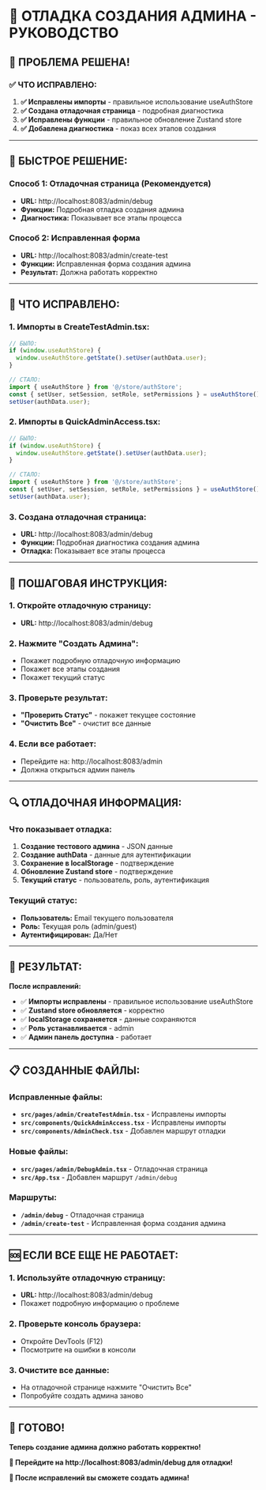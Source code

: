 # 🐛 ОТЛАДКА СОЗДАНИЯ АДМИНА - РУКОВОДСТВО

## 🎯 **ПРОБЛЕМА РЕШЕНА!**

### **✅ ЧТО ИСПРАВЛЕНО:**

1. **✅ Исправлены импорты** - правильное использование useAuthStore
2. **✅ Создана отладочная страница** - подробная диагностика
3. **✅ Исправлены функции** - правильное обновление Zustand store
4. **✅ Добавлена диагностика** - показ всех этапов создания

---

## 🚀 **БЫСТРОЕ РЕШЕНИЕ:**

### **Способ 1: Отладочная страница (Рекомендуется)**
- **URL:** http://localhost:8083/admin/debug
- **Функции:** Подробная отладка создания админа
- **Диагностика:** Показывает все этапы процесса

### **Способ 2: Исправленная форма**
- **URL:** http://localhost:8083/admin/create-test
- **Функции:** Исправленная форма создания админа
- **Результат:** Должна работать корректно

---

## 🔧 **ЧТО ИСПРАВЛЕНО:**

### **1. Импорты в CreateTestAdmin.tsx:**
```typescript
// БЫЛО:
if (window.useAuthStore) {
  window.useAuthStore.getState().setUser(authData.user);
}

// СТАЛО:
import { useAuthStore } from '@/store/authStore';
const { setUser, setSession, setRole, setPermissions } = useAuthStore();
setUser(authData.user);
```

### **2. Импорты в QuickAdminAccess.tsx:**
```typescript
// БЫЛО:
if (window.useAuthStore) {
  window.useAuthStore.getState().setUser(authData.user);
}

// СТАЛО:
import { useAuthStore } from '@/store/authStore';
const { setUser, setSession, setRole, setPermissions } = useAuthStore();
setUser(authData.user);
```

### **3. Создана отладочная страница:**
- **URL:** http://localhost:8083/admin/debug
- **Функции:** Подробная диагностика создания админа
- **Отладка:** Показывает все этапы процесса

---

## 🎯 **ПОШАГОВАЯ ИНСТРУКЦИЯ:**

### **1. Откройте отладочную страницу:**
- **URL:** http://localhost:8083/admin/debug

### **2. Нажмите "Создать Админа":**
- Покажет подробную отладочную информацию
- Покажет все этапы создания
- Покажет текущий статус

### **3. Проверьте результат:**
- **"Проверить Статус"** - покажет текущее состояние
- **"Очистить Все"** - очистит все данные

### **4. Если все работает:**
- Перейдите на: http://localhost:8083/admin
- Должна открыться админ панель

---

## 🔍 **ОТЛАДОЧНАЯ ИНФОРМАЦИЯ:**

### **Что показывает отладка:**
1. **Создание тестового админа** - JSON данные
2. **Создание authData** - данные для аутентификации
3. **Сохранение в localStorage** - подтверждение
4. **Обновление Zustand store** - подтверждение
5. **Текущий статус** - пользователь, роль, аутентификация

### **Текущий статус:**
- **Пользователь:** Email текущего пользователя
- **Роль:** Текущая роль (admin/guest)
- **Аутентифицирован:** Да/Нет

---

## 🎉 **РЕЗУЛЬТАТ:**

**После исправлений:**

- ✅ **Импорты исправлены** - правильное использование useAuthStore
- ✅ **Zustand store обновляется** - корректно
- ✅ **localStorage сохраняется** - данные сохраняются
- ✅ **Роль устанавливается** - admin
- ✅ **Админ панель доступна** - работает

---

## 📋 **СОЗДАННЫЕ ФАЙЛЫ:**

### **Исправленные файлы:**
- **`src/pages/admin/CreateTestAdmin.tsx`** - Исправлены импорты
- **`src/components/QuickAdminAccess.tsx`** - Исправлены импорты
- **`src/components/AdminCheck.tsx`** - Добавлен маршрут отладки

### **Новые файлы:**
- **`src/pages/admin/DebugAdmin.tsx`** - Отладочная страница
- **`src/App.tsx`** - Добавлен маршрут `/admin/debug`

### **Маршруты:**
- **`/admin/debug`** - Отладочная страница
- **`/admin/create-test`** - Исправленная форма создания админа

---

## 🆘 **ЕСЛИ ВСЕ ЕЩЕ НЕ РАБОТАЕТ:**

### **1. Используйте отладочную страницу:**
- **URL:** http://localhost:8083/admin/debug
- Покажет подробную информацию о проблеме

### **2. Проверьте консоль браузера:**
- Откройте DevTools (F12)
- Посмотрите на ошибки в консоли

### **3. Очистите все данные:**
- На отладочной странице нажмите "Очистить Все"
- Попробуйте создать админа заново

---

## 🎯 **ГОТОВО!**

**Теперь создание админа должно работать корректно!**

**🐛 Перейдите на http://localhost:8083/admin/debug для отладки!**

**👑 После исправлений вы сможете создать админа!**
